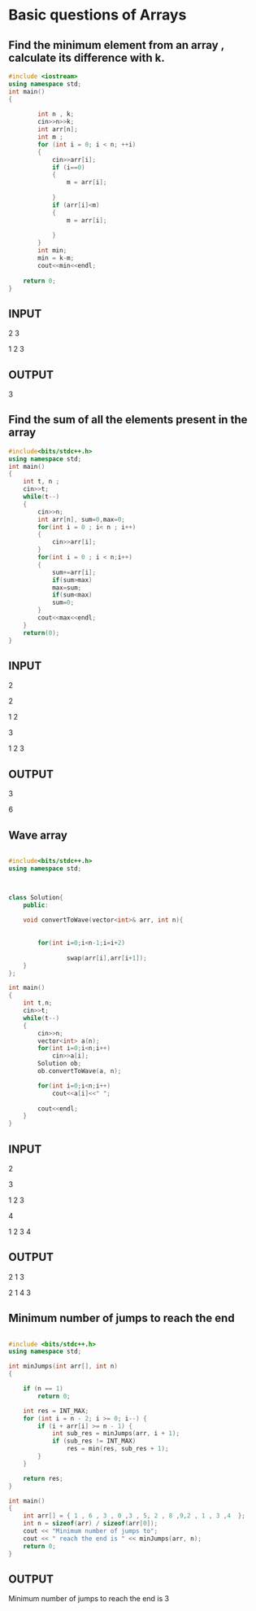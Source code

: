 # Basic questions of Arrays

## Find the minimum element from an array , calculate its difference with k.


```CPP
#include <iostream>
using namespace std;
int main()
{
    
        int n , k;
        cin>>n>>k;
        int arr[n];
        int m ;
        for (int i = 0; i < n; ++i)
        {
            cin>>arr[i];
            if (i==0)
            {
                m = arr[i];
                
            }
            if (arr[i]<m)
            {
                m = arr[i];
                
            }
        }
        int min;
        min = k-m;
        cout<<min<<endl;
    
    return 0;
}

```

## INPUT
2 3

1 2 3

## OUTPUT
3


## Find the sum of all the elements present in the array

```CPP
#include<bits/stdc++.h>
using namespace std;
int main()
{
    int t, n ; 
    cin>>t;
    while(t--)
    {
        cin>>n;
        int arr[n], sum=0,max=0;
        for(int i = 0 ; i< n ; i++)
        {
            cin>>arr[i];
        }
        for(int i = 0 ; i < n;i++)
        {
            sum+=arr[i];
            if(sum>max)
            max=sum;
            if(sum<max)
            sum=0;
        }
        cout<<max<<endl;
    }
    return(0);
}

```

## INPUT
2

2

1 2

3

1 2 3

## OUTPUT
3

6

## Wave array

```CPP

#include<bits/stdc++.h>
using namespace std;



class Solution{
    public:
    
    void convertToWave(vector<int>& arr, int n){
        
        
        for(int i=0;i<n-1;i=i+2)
                
                swap(arr[i],arr[i+1]); 
    }
};

int main()
{
    int t,n;
    cin>>t; 
    while(t--) 
    {
        cin>>n; 
        vector<int> a(n); 
        for(int i=0;i<n;i++)
            cin>>a[i]; 
        Solution ob;
        ob.convertToWave(a, n);

        for(int i=0;i<n;i++)
            cout<<a[i]<<" "; 
            
        cout<<endl;
    }
}  

```

## INPUT

2

3

1 2 3

4

1 2 3 4

## OUTPUT

2 1 3

2 1 4 3

## Minimum number of jumps to reach the end
```cpp

#include <bits/stdc++.h>
using namespace std;

int minJumps(int arr[], int n)
{

	if (n == 1)
		return 0;

	int res = INT_MAX;
	for (int i = n - 2; i >= 0; i--) {
		if (i + arr[i] >= n - 1) {
			int sub_res = minJumps(arr, i + 1);
			if (sub_res != INT_MAX)
				res = min(res, sub_res + 1);
		}
	}

	return res;
}

int main()
{
	int arr[] = { 1 , 6 , 3 , 0 ,3 , 5, 2 , 8 ,9,2 , 1 , 3 ,4  };
	int n = sizeof(arr) / sizeof(arr[0]);
	cout << "Minimum number of jumps to";
	cout << " reach the end is " << minJumps(arr, n);
	return 0;
}

```

## OUTPUT

Minimum number of jumps to reach the end is 3
